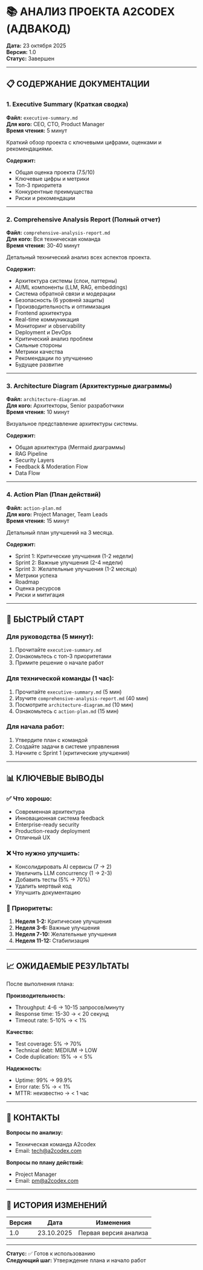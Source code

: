 # 📚 АНАЛИЗ ПРОЕКТА A2CODEX (АДВАКОД)

**Дата:** 23 октября 2025  
**Версия:** 1.0  
**Статус:** Завершен  

---

## 📋 СОДЕРЖАНИЕ ДОКУМЕНТАЦИИ

### 1. Executive Summary (Краткая сводка)
**Файл:** `executive-summary.md`  
**Для кого:** CEO, CTO, Product Manager  
**Время чтения:** 5 минут  

Краткий обзор проекта с ключевыми цифрами, оценками и рекомендациями.

**Содержит:**
- Общая оценка проекта (7.5/10)
- Ключевые цифры и метрики
- Топ-3 приоритета
- Конкурентные преимущества
- Риски и рекомендации

---

### 2. Comprehensive Analysis Report (Полный отчет)
**Файл:** `comprehensive-analysis-report.md`  
**Для кого:** Вся техническая команда  
**Время чтения:** 30-40 минут  

Детальный технический анализ всех аспектов проекта.

**Содержит:**
- Архитектура системы (слои, паттерны)
- AI/ML компоненты (LLM, RAG, embeddings)
- Система обратной связи и модерации
- Безопасность (6 уровней защиты)
- Производительность и оптимизация
- Frontend архитектура
- Real-time коммуникация
- Мониторинг и observability
- Deployment и DevOps
- Критический анализ проблем
- Сильные стороны
- Метрики качества
- Рекомендации по улучшению
- Будущее развитие

---

### 3. Architecture Diagram (Архитектурные диаграммы)
**Файл:** `architecture-diagram.md`  
**Для кого:** Архитекторы, Senior разработчики  
**Время чтения:** 10 минут  

Визуальное представление архитектуры системы.

**Содержит:**
- Общая архитектура (Mermaid диаграммы)
- RAG Pipeline
- Security Layers
- Feedback & Moderation Flow
- Data Flow

---

### 4. Action Plan (План действий)
**Файл:** `action-plan.md`  
**Для кого:** Project Manager, Team Leads  
**Время чтения:** 15 минут  

Детальный план улучшений на 3 месяца.

**Содержит:**
- Sprint 1: Критические улучшения (1-2 недели)
- Sprint 2: Важные улучшения (2-4 недели)
- Sprint 3: Желательные улучшения (1-2 месяца)
- Метрики успеха
- Roadmap
- Оценка ресурсов
- Риски и митигация

---

## 🎯 БЫСТРЫЙ СТАРТ

### Для руководства (5 минут):
1. Прочитайте `executive-summary.md`
2. Ознакомьтесь с топ-3 приоритетами
3. Примите решение о начале работ

### Для технической команды (1 час):
1. Прочитайте `executive-summary.md` (5 мин)
2. Изучите `comprehensive-analysis-report.md` (40 мин)
3. Посмотрите `architecture-diagram.md` (10 мин)
4. Ознакомьтесь с `action-plan.md` (15 мин)

### Для начала работ:
1. Утвердите план с командой
2. Создайте задачи в системе управления
3. Начните с Sprint 1 (критические улучшения)

---

## 📊 КЛЮЧЕВЫЕ ВЫВОДЫ

### ✅ Что хорошо:
- Современная архитектура
- Инновационная система feedback
- Enterprise-ready security
- Production-ready deployment
- Отличный UX

### ❌ Что нужно улучшить:
- Консолидировать AI сервисы (7 → 2)
- Увеличить LLM concurrency (1 → 2-3)
- Добавить тесты (5% → 70%)
- Удалить мертвый код
- Улучшить документацию

### 🎯 Приоритеты:
1. **Неделя 1-2:** Критические улучшения
2. **Неделя 3-6:** Важные улучшения
3. **Неделя 7-10:** Желательные улучшения
4. **Неделя 11-12:** Стабилизация

---

## 📈 ОЖИДАЕМЫЕ РЕЗУЛЬТАТЫ

После выполнения плана:

**Производительность:**
- Throughput: 4-6 → 10-15 запросов/минуту
- Response time: 15-30 → < 20 секунд
- Timeout rate: 5-10% → < 1%

**Качество:**
- Test coverage: 5% → 70%
- Technical debt: MEDIUM → LOW
- Code duplication: 15% → < 5%

**Надежность:**
- Uptime: 99% → 99.9%
- Error rate: 5% → < 1%
- MTTR: неизвестно → < 1 час

---

## 🤝 КОНТАКТЫ

**Вопросы по анализу:**
- Техническая команда A2codex
- Email: tech@a2codex.com

**Вопросы по плану действий:**
- Project Manager
- Email: pm@a2codex.com

---

## 📝 ИСТОРИЯ ИЗМЕНЕНИЙ

| Версия | Дата | Изменения |
|--------|------|-----------|
| 1.0 | 23.10.2025 | Первая версия анализа |

---

**Статус:** ✅ Готов к использованию  
**Следующий шаг:** Утверждение плана и начало работ

